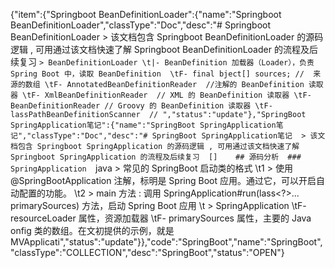 {"item":{"Springboot BeanDefinitionLoader":{"name":"Springboot BeanDefinitionLoader","classType":"Doc","desc":"# Springboot BeanDefinitionLoader  > 该文档包含 Springboot BeanDefinitionLoader 的源码逻辑 , 可用通过该文档快速了解 Springboot BeanDefinitionLoader 的流程及后续复习      ``` > BeanDefinitionLoader \t|- BeanDefinition 加载器（Loader），负责 Spring Boot 中，读取 BeanDefinition  \tF- final bject[] sources; //  来源的数组 \tF- AnnotatedBeanDefinitionReader  //注解的 BeanDefinition 读取器 \tF- XmlBeanDefinitionReader  // XML 的 BeanDefinition 读取器 \tF- BeanDefinitionReader // Groovy 的 BeanDefinition 读取器 \tF- lassPathBeanDefinitionScanner  // ","status":"update"},"SpringBoot SpringApplication笔记":{"name":"SpringBoot SpringApplication笔记","classType":"Doc","desc":"# SpringBoot SpringApplication笔记  > 该文档包含 Springboot SpringApplication 的源码逻辑 , 可用通过该文档快速了解 Springboot SpringApplication 的流程及后续复习  []    ## 源码分析  ### SpringApplication   ```java > 常见的 SpringBoot 启动类的格式 \t1 > 使用 @SpringBootApplication 注解，标明是 Spring Boot 应用。通过它，可以开启自动配置的功能。 \t2 > main 方法 : 调用 SpringApplication#run(lass<?>... primarySources) 方法，启动 Spring Boot 应用 \t > SpringApplication  \tF- resourceLoader 属性，资源加载器 \tF- primarySources 属性，主要的 Java onfig 类的数组。在文初提供的示例，就是 MVApplicati","status":"update"}},"code":"SpringBoot","name":"SpringBoot","classType":"COLLECTION","desc":"SpringBoot","status":"OPEN"}